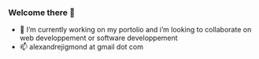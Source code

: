 ### Welcome there 👋

- 🔭 I’m currently working on my portolio and i’m looking to collaborate on web developpement or software developpement
- 📫 alexandrejigmond at gmail dot com
